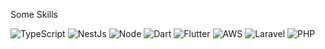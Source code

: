 
<span align="left"> Some Skills </span>
<div align="left">
  <img alt="TypeScript" src="https://img.shields.io/badge/TypeScript-007ACC.svg?logo=typescript&logoColor=white">
  <img alt="NestJs" src="https://img.shields.io/badge/Nest.js-%23E0234E.svg?logo=nestjs&logoColor=white">
  <img alt="Node" src="https://img.shields.io/badge/Node.js-6DA55F?logo=node.js&logoColor=white">
  <img alt="Dart" src="https://img.shields.io/badge/Dart-%230175C2.svg?logo=dart&logoColor=white">
  <img alt="Flutter" src="https://img.shields.io/badge/Flutter-02569B?logo=flutter&logoColor=fff">
  <img alt="AWS" src="https://img.shields.io/badge/AWS-%23FF9900.svg?logo=amazon-web-services&logoColor=white">
  <img alt="Laravel" src="https://img.shields.io/badge/Laravel-%23FF2D20.svg?logo=laravel&logoColor=white">
  <img alt="PHP" src="https://img.shields.io/badge/php-%23777BB4.svg?&logo=php&logoColor=white">
</div>
